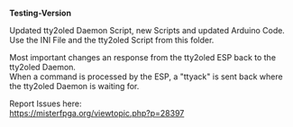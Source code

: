 **Testing-Version**  
  
Updated tty2oled Daemon Script, new Scripts and updated Arduino Code.  
Use the INI File and the tty2oled Script from this folder.  
  
  
Most important changes an response from the tty2oled ESP back to the tty2oled Daemon.  
When a command is processed by the ESP, a "ttyack" is sent back where the tty2oled Daemon is waiting for.  
  
Report Issues here:  
https://misterfpga.org/viewtopic.php?p=28397  

